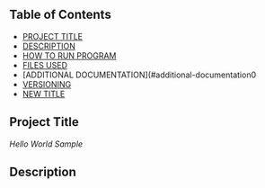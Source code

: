 ## Table of Contents

- [PROJECT TITLE](#Project-Title)
- [DESCRIPTION](#Description)
- [HOW TO RUN PROGRAM](#How-to-run-program)
- [FILES USED](#files-used)
- [ADDITIONAL DOCUMENTATION](#additional-documentation0
- [VERSIONING](#versioning)
- [NEW TITLE](#New-title)

## Project Title

*Hello World Sample*


## Description

